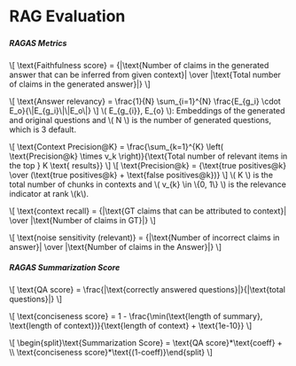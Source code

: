 # RAG Evaluation

###

##### RAGAS Metrics


<p>
\[ \text{Faithfulness score} = {|\text{Number of claims in the generated answer that can be inferred from given context}| \over |\text{Total number of claims in the generated answer}|} \]
</p>

<p>
	\[ \text{Answer relevancy} = \frac{1}{N} \sum_{i=1}^{N} \frac{E_{g_i} \cdot E_o}{\|E_{g_i}\|\|E_o\|} \]
	\( E_{g_{i}}, E_{o} \): Embeddings of the generated and original questions and \( N \) is the number of generated questions, which is 3 default.
</p>

<p>
	\[ \text{Context Precision@K} = \frac{\sum_{k=1}^{K} \left( \text{Precision@k} \times v_k \right)}{\text{Total number of relevant items in the top } K \text{ results}} \]
	\[ \text{Precision@k} = {\text{true positives@k} \over  (\text{true positives@k} + \text{false positives@k})} \]
	\( K \)  is the total number of chunks in contexts and  \( v_{k} \in \{0, 1\} \) is the relevance indicator at rank \(k\).
</p>


<p>
	\[ \text{context recall} = {|\text{GT claims that can be attributed to context}| \over |\text{Number of claims in GT}|} \]
</p>


<p>
	\[ \text{noise sensitivity (relevant)} = {|\text{Number of incorrect claims in answer}| \over |\text{Number of claims in the Answer}|} \]
</p>


##### RAGAS Summarization Score
<p>
	\[ \text{QA score} = \frac{|\text{correctly answered questions}|}{|\text{total questions}|} \]
</p>


<p>
	\[ \text{conciseness score} = 1 - \frac{\min(\text{length of summary}, \text{length of context})}{\text{length of context} + \text{1e-10}} \]
</p>


<p>
	\[ \begin{split}\text{Summarization Score} = \text{QA score}*\text{coeff} + \\
\text{conciseness score}*\text{(1-coeff)}\end{split} \]
</p>

<script id="MathJax-script" type="text/javascript" async src="https://cdn.jsdelivr.net/npm/mathjax@3/es5/tex-mml-chtml.js">
</script>
